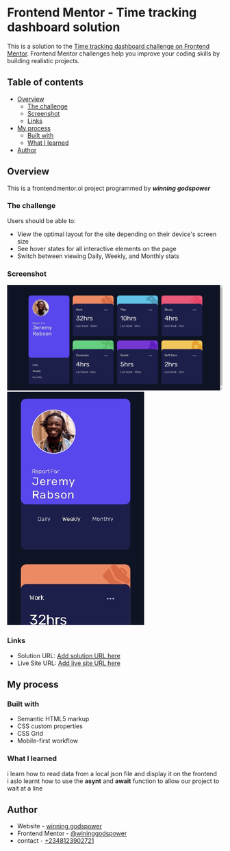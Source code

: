 # Frontend Mentor - Time tracking dashboard solution

This is a solution to the [Time tracking dashboard challenge on Frontend Mentor](https://www.frontendmentor.io/challenges/time-tracking-dashboard-UIQ7167Jw). Frontend Mentor challenges help you improve your coding skills by building realistic projects. 

## Table of contents

- [Overview](#overview)
  - [The challenge](#the-challenge)
  - [Screenshot](#screenshot)
  - [Links](#links)
- [My process](#my-process)
  - [Built with](#built-with)
  - [What I learned](#what-i-learned)
- [Author](#author)

## Overview
This is a frontendmentor.oi project programmed by ___winning godspower___

### The challenge

Users should be able to:

- View the optimal layout for the site depending on their device's screen size
- See hover states for all interactive elements on the page
- Switch between viewing Daily, Weekly, and Monthly stats

### Screenshot

![screenshot](./screenshots/Frontend%20Mentor%20%20%20Time%20tracking%20dashboard.png)
![screenshot](./screenshots/Frontend%20Mentor%20%20%20Time%20tracking%20dashboard%20(1).png)

### Links

- Solution URL: [Add solution URL here](https://github.com/winninggodspower/time-tracking-dashboard-webapp)
- Live Site URL: [Add live site URL here](https://winninggodspower.github.io/time-tracking-dashboard-webapp/)

## My process

### Built with

- Semantic HTML5 markup
- CSS custom properties
- CSS Grid
- Mobile-first workflow


### What I learned
i learn how to read data from a local json file and display it on the frontend  
i aslo learnt how to use the __asynt__ and __await__ function to allow our project to wait at a line

## Author

- Website - [winning godspower](https://winningtech.tk)
- Frontend Mentor - [@wininggodspower](https://www.frontendmentor.io/profile/winninggodspower)
- contact - <a href="tel:+2348123902721">+2348123902721</a>